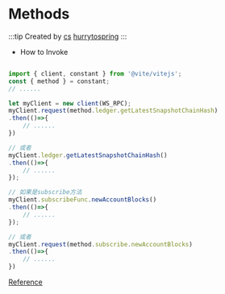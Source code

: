 # Methods

:::tip Created by
[cs](https://github.com/lovelycs)
[hurrytospring](https://github.com/hurrytospring)
:::


- How to Invoke

```javascript

import { client, constant } from '@vite/vitejs';
const { method } = constant;
// ......

let myClient = new client(WS_RPC);
myClient.request(method.ledger.getLatestSnapshotChainHash)
.then(()=>{
    // ......
})

// 或者
myClient.ledger.getLatestSnapshotChainHash()
.then(()=>{
    // ......
});

// 如果是subscribe方法
myClient.subscribeFunc.newAccountBlocks()
.then(()=>{
    // ......
});

// 或者
myClient.request(method.subscribe.newAccountBlocks)
.then(()=>{
    // ......
})
```

[Reference](/api/rpc/)
